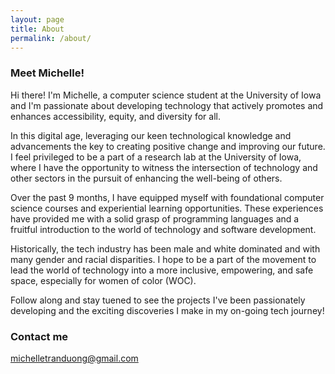 ```yaml
---
layout: page
title: About
permalink: /about/
---
```


### Meet Michelle!

Hi there! I'm Michelle, a computer science student at the University of Iowa and I'm passionate about developing technology that actively promotes and enhances accessibility, equity, and diversity for all. 

In this digital age, leveraging our keen technological knowledge and advancements the key to creating positive change and improving our future. I feel privileged to be a part of a research lab at the University of Iowa, where I have the opportunity to witness the intersection of technology and other sectors in the pursuit of enhancing the well-being of others. 

Over the past 9 months, I have equipped myself with foundational computer science courses and experiential learning opportunities. These experiences have provided me with a solid grasp of programming languages and a fruitful introduction to the world of technology and software development. 

Historically, the tech industry has been male and white dominated and with many gender and racial disparities. I hope to be a part of the movement to lead the world of technology into a more inclusive, empowering, and safe space, especially for women of color (WOC).

Follow along and stay tuened to see the projects I've been passionately developing and the exciting discoveries I make in my on-going tech journey!

### Contact me

[michelletranduong@gmail.com](mailto:michelle-tran-duong@uiowa.edu)